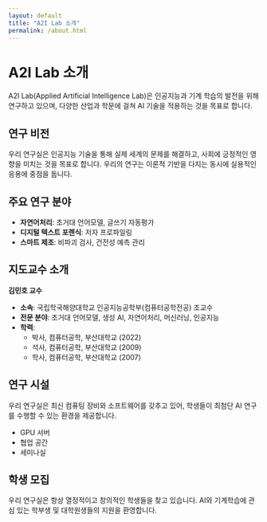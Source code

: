 ```yaml
---
layout: default
title: "A2I Lab 소개"
permalink: /about.html
---
```


# A2I Lab 소개

A2I Lab(Applied Artificial Intelligence Lab)은 인공지능과 기계 학습의 발전을 위해 연구하고 있으며, 다양한 산업과 학문에 걸쳐 AI 기술을 적용하는 것을 목표로 합니다.

## 연구 비전

우리 연구실은 인공지능 기술을 통해 실제 세계의 문제를 해결하고, 사회에 긍정적인 영향을 미치는 것을 목표로 합니다. 우리의 연구는 이론적 기반을 다지는 동시에 실용적인 응용에 중점을 둡니다.

## 주요 연구 분야

- **자연어처리**: 초거대 언어모델, 글쓰기 자동평가
- **디지털 텍스트 포렌식**: 저자 프로파일링
- **스마트 제조**: 비파괴 검사, 건전성 예측 관리

## 지도교수 소개

**김민호 교수**
- **소속**: 국립학국해양대학교 인공지능공학부(컴퓨터공학전공) 조교수
- **전문 분야**: 초거대 언어모델, 생성 AI, 자연어처리, 머신러닝, 인공지능
- **학력**: 
  - 박사, 컴퓨터공학, 부산대학교 (2022)
  - 석사, 컴퓨터공학, 부산대학교 (2009)
  - 학사, 컴퓨터공학, 부산대학교 (2007)

## 연구 시설

우리 연구실은 최신 컴퓨팅 장비와 소프트웨어를 갖추고 있어, 학생들이 최첨단 AI 연구를 수행할 수 있는 환경을 제공합니다.

- GPU 서버
- 협업 공간
- 세미나실

## 학생 모집

우리 연구실은 항상 열정적이고 창의적인 학생들을 찾고 있습니다. AI와 기계학습에 관심 있는 학부생 및 대학원생들의 지원을 환영합니다.
